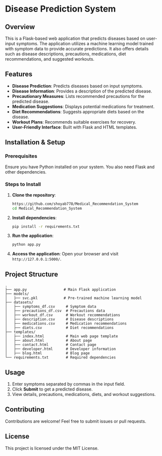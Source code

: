 # Disease Prediction System

## Overview
This is a Flask-based web application that predicts diseases based on user-input symptoms. The application utilizes a machine learning model trained with symptom data to provide accurate predictions. It also offers details such as disease descriptions, precautions, medications, diet recommendations, and suggested workouts.

## Features
- **Disease Prediction**: Predicts diseases based on input symptoms.
- **Disease Information**: Provides a description of the predicted disease.
- **Precautionary Measures**: Lists recommended precautions for the predicted disease.
- **Medication Suggestions**: Displays potential medications for treatment.
- **Diet Recommendations**: Suggests appropriate diets based on the disease.
- **Workout Plans**: Recommends suitable exercises for recovery.
- **User-Friendly Interface**: Built with Flask and HTML templates.

## Installation & Setup
### Prerequisites
Ensure you have Python installed on your system. You also need Flask and other dependencies.

### Steps to Install
1. **Clone the repository**:
   ```sh
   https://github.com/shoyab778/Medical_Recommendation_System
   cd Medical_Recommendation_System
   ```
2. **Install dependencies**:
   ```sh
   pip install -r requirements.txt
   ```
3. **Run the application**:
   ```sh
   python app.py
   ```
4. **Access the application**:
   Open your browser and visit `http://127.0.0.1:5000/`.

## Project Structure
```
.
├── app.py                 # Main Flask application
├── models/
│   ├── svc.pkl            # Pre-trained machine learning model
├── datasets/
│   ├── symptoms_df.csv     # Symptom data
│   ├── precautions_df.csv  # Precautions data
│   ├── workout_df.csv      # Workout recommendations
│   ├── description.csv     # Disease descriptions
│   ├── medications.csv     # Medication recommendations
│   ├── diets.csv           # Diet recommendations
├── templates/
│   ├── index.html          # Main web page template
│   ├── about.html          # About page
│   ├── contact.html        # Contact page
│   ├── developer.html      # Developer information
│   ├── blog.html           # Blog page
└── requirements.txt        # Required dependencies
```

## Usage
1. Enter symptoms separated by commas in the input field.
2. Click **Submit** to get a predicted disease.
3. View details, precautions, medications, diets, and workout suggestions.

## Contributing
Contributions are welcome! Feel free to submit issues or pull requests.

## License
This project is licensed under the MIT License.

